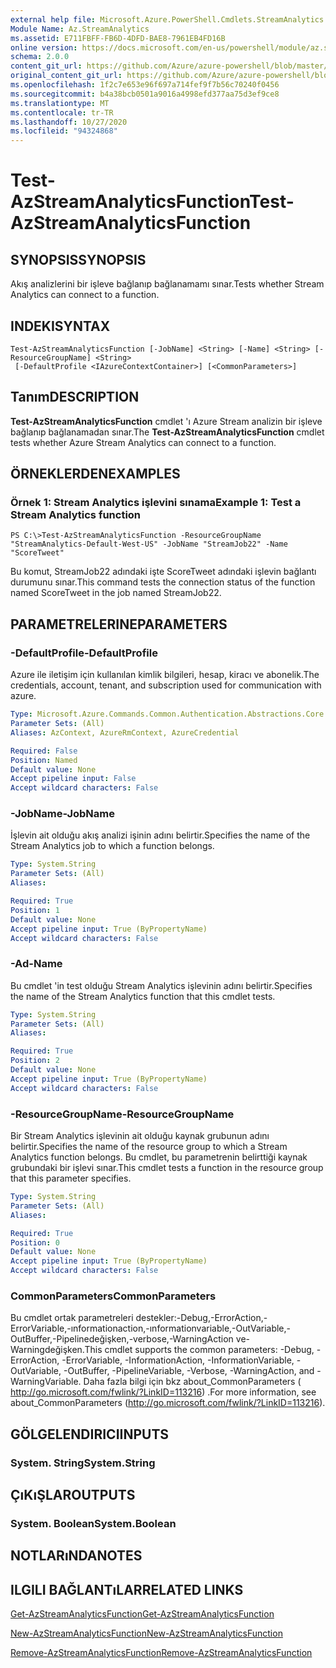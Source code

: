 ```yaml
---
external help file: Microsoft.Azure.PowerShell.Cmdlets.StreamAnalytics.dll-Help.xml
Module Name: Az.StreamAnalytics
ms.assetid: E711FBFF-FB6D-4DFD-BAE8-7961EB4FD16B
online version: https://docs.microsoft.com/en-us/powershell/module/az.streamanalytics/test-azstreamanalyticsfunction
schema: 2.0.0
content_git_url: https://github.com/Azure/azure-powershell/blob/master/src/StreamAnalytics/StreamAnalytics/help/Test-AzStreamAnalyticsFunction.md
original_content_git_url: https://github.com/Azure/azure-powershell/blob/master/src/StreamAnalytics/StreamAnalytics/help/Test-AzStreamAnalyticsFunction.md
ms.openlocfilehash: 1f2c7e653e96f697a714fef9f7b56c70240f0456
ms.sourcegitcommit: b4a38bcb0501a9016a4998efd377aa75d3ef9ce8
ms.translationtype: MT
ms.contentlocale: tr-TR
ms.lasthandoff: 10/27/2020
ms.locfileid: "94324868"
---
```

# <span data-ttu-id="63652-101">Test-AzStreamAnalyticsFunction</span><span class="sxs-lookup"><span data-stu-id="63652-101">Test-AzStreamAnalyticsFunction</span></span>

## <span data-ttu-id="63652-102">SYNOPSIS</span><span class="sxs-lookup"><span data-stu-id="63652-102">SYNOPSIS</span></span>
<span data-ttu-id="63652-103">Akış analizlerini bir işleve bağlanıp bağlanamamı sınar.</span><span class="sxs-lookup"><span data-stu-id="63652-103">Tests whether Stream Analytics can connect to a function.</span></span>

## <span data-ttu-id="63652-104">INDEKI</span><span class="sxs-lookup"><span data-stu-id="63652-104">SYNTAX</span></span>

```
Test-AzStreamAnalyticsFunction [-JobName] <String> [-Name] <String> [-ResourceGroupName] <String>
 [-DefaultProfile <IAzureContextContainer>] [<CommonParameters>]
```

## <span data-ttu-id="63652-105">Tanım</span><span class="sxs-lookup"><span data-stu-id="63652-105">DESCRIPTION</span></span>
<span data-ttu-id="63652-106">**Test-AzStreamAnalyticsFunction** cmdlet 'ı Azure Stream analizin bir işleve bağlanıp bağlanamadan sınar.</span><span class="sxs-lookup"><span data-stu-id="63652-106">The **Test-AzStreamAnalyticsFunction** cmdlet tests whether Azure Stream Analytics can connect to a function.</span></span>

## <span data-ttu-id="63652-107">ÖRNEKLERDEN</span><span class="sxs-lookup"><span data-stu-id="63652-107">EXAMPLES</span></span>

### <span data-ttu-id="63652-108">Örnek 1: Stream Analytics işlevini sınama</span><span class="sxs-lookup"><span data-stu-id="63652-108">Example 1: Test a Stream Analytics function</span></span>
```
PS C:\>Test-AzStreamAnalyticsFunction -ResourceGroupName "StreamAnalytics-Default-West-US" -JobName "StreamJob22" -Name "ScoreTweet"
```

<span data-ttu-id="63652-109">Bu komut, StreamJob22 adındaki işte ScoreTweet adındaki işlevin bağlantı durumunu sınar.</span><span class="sxs-lookup"><span data-stu-id="63652-109">This command tests the connection status of the function named ScoreTweet in the job named StreamJob22.</span></span>

## <span data-ttu-id="63652-110">PARAMETRELERINE</span><span class="sxs-lookup"><span data-stu-id="63652-110">PARAMETERS</span></span>

### <span data-ttu-id="63652-111">-DefaultProfile</span><span class="sxs-lookup"><span data-stu-id="63652-111">-DefaultProfile</span></span>
<span data-ttu-id="63652-112">Azure ile iletişim için kullanılan kimlik bilgileri, hesap, kiracı ve abonelik.</span><span class="sxs-lookup"><span data-stu-id="63652-112">The credentials, account, tenant, and subscription used for communication with azure.</span></span>

```yaml
Type: Microsoft.Azure.Commands.Common.Authentication.Abstractions.Core.IAzureContextContainer
Parameter Sets: (All)
Aliases: AzContext, AzureRmContext, AzureCredential

Required: False
Position: Named
Default value: None
Accept pipeline input: False
Accept wildcard characters: False
```

### <span data-ttu-id="63652-113">-JobName</span><span class="sxs-lookup"><span data-stu-id="63652-113">-JobName</span></span>
<span data-ttu-id="63652-114">İşlevin ait olduğu akış analizi işinin adını belirtir.</span><span class="sxs-lookup"><span data-stu-id="63652-114">Specifies the name of the Stream Analytics job to which a function belongs.</span></span>

```yaml
Type: System.String
Parameter Sets: (All)
Aliases:

Required: True
Position: 1
Default value: None
Accept pipeline input: True (ByPropertyName)
Accept wildcard characters: False
```

### <span data-ttu-id="63652-115">-Ad</span><span class="sxs-lookup"><span data-stu-id="63652-115">-Name</span></span>
<span data-ttu-id="63652-116">Bu cmdlet 'in test olduğu Stream Analytics işlevinin adını belirtir.</span><span class="sxs-lookup"><span data-stu-id="63652-116">Specifies the name of the Stream Analytics function that this cmdlet tests.</span></span>

```yaml
Type: System.String
Parameter Sets: (All)
Aliases:

Required: True
Position: 2
Default value: None
Accept pipeline input: True (ByPropertyName)
Accept wildcard characters: False
```

### <span data-ttu-id="63652-117">-ResourceGroupName</span><span class="sxs-lookup"><span data-stu-id="63652-117">-ResourceGroupName</span></span>
<span data-ttu-id="63652-118">Bir Stream Analytics işlevinin ait olduğu kaynak grubunun adını belirtir.</span><span class="sxs-lookup"><span data-stu-id="63652-118">Specifies the name of the resource group to which a Stream Analytics function belongs.</span></span>
<span data-ttu-id="63652-119">Bu cmdlet, bu parametrenin belirttiği kaynak grubundaki bir işlevi sınar.</span><span class="sxs-lookup"><span data-stu-id="63652-119">This cmdlet tests a function in the resource group that this parameter specifies.</span></span>

```yaml
Type: System.String
Parameter Sets: (All)
Aliases:

Required: True
Position: 0
Default value: None
Accept pipeline input: True (ByPropertyName)
Accept wildcard characters: False
```

### <span data-ttu-id="63652-120">CommonParameters</span><span class="sxs-lookup"><span data-stu-id="63652-120">CommonParameters</span></span>
<span data-ttu-id="63652-121">Bu cmdlet ortak parametreleri destekler:-Debug,-ErrorAction,-ErrorVariable,-ınformationaction,-ınformationvariable,-OutVariable,-OutBuffer,-Pipelinedeğişken,-verbose,-WarningAction ve-Warningdeğişken.</span><span class="sxs-lookup"><span data-stu-id="63652-121">This cmdlet supports the common parameters: -Debug, -ErrorAction, -ErrorVariable, -InformationAction, -InformationVariable, -OutVariable, -OutBuffer, -PipelineVariable, -Verbose, -WarningAction, and -WarningVariable.</span></span> <span data-ttu-id="63652-122">Daha fazla bilgi için bkz about_CommonParameters ( http://go.microsoft.com/fwlink/?LinkID=113216) .</span><span class="sxs-lookup"><span data-stu-id="63652-122">For more information, see about_CommonParameters (http://go.microsoft.com/fwlink/?LinkID=113216).</span></span>

## <span data-ttu-id="63652-123">GÖLGELENDIRICI</span><span class="sxs-lookup"><span data-stu-id="63652-123">INPUTS</span></span>

### <span data-ttu-id="63652-124">System. String</span><span class="sxs-lookup"><span data-stu-id="63652-124">System.String</span></span>

## <span data-ttu-id="63652-125">ÇıKıŞLAR</span><span class="sxs-lookup"><span data-stu-id="63652-125">OUTPUTS</span></span>

### <span data-ttu-id="63652-126">System. Boolean</span><span class="sxs-lookup"><span data-stu-id="63652-126">System.Boolean</span></span>

## <span data-ttu-id="63652-127">NOTLARıNDA</span><span class="sxs-lookup"><span data-stu-id="63652-127">NOTES</span></span>

## <span data-ttu-id="63652-128">ILGILI BAĞLANTıLAR</span><span class="sxs-lookup"><span data-stu-id="63652-128">RELATED LINKS</span></span>

[<span data-ttu-id="63652-129">Get-AzStreamAnalyticsFunction</span><span class="sxs-lookup"><span data-stu-id="63652-129">Get-AzStreamAnalyticsFunction</span></span>](./Get-AzStreamAnalyticsFunction.md)

[<span data-ttu-id="63652-130">New-AzStreamAnalyticsFunction</span><span class="sxs-lookup"><span data-stu-id="63652-130">New-AzStreamAnalyticsFunction</span></span>](./New-AzStreamAnalyticsFunction.md)

[<span data-ttu-id="63652-131">Remove-AzStreamAnalyticsFunction</span><span class="sxs-lookup"><span data-stu-id="63652-131">Remove-AzStreamAnalyticsFunction</span></span>](./Remove-AzStreamAnalyticsFunction.md)


